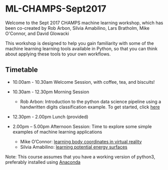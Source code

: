 # ML-CHAMPS-Sept2017

Welcome to the Sept 2017 CHAMPS machine learning workshop, which has been co-created by Rob Arbon, Silvia Amabilino, Lars Bratholm, Mike O'Connor, and David Glowacki

This workshop is designed to help you gain familiarity with some of the machine learning learning tools available in Python, so that you can think about applying these tools to your own workflows.

## Timetable
* 10.00am - 10.30am Welcome Session, with coffee, tea, and biscuits!

* 10.30am - 12.30pm Morning Session
    * Rob Arbon: Introduction to the python data science pipeline using a handwritten digits classification example. To get started, click [here](digitClassification/digits.md)

* 12.30pm - 2.00pm Lunch (provided)

* 2.00pm – 5.00pm Afternoon Session: Time to explore some simple examples of machine learning applications
    * Mike O’Connor: [learning body coordinates in virtual reality](vr/learningBodyPose.md)
    * Silvia Amabilino: [learning potential energy surfaces](pes/learningPESs.md)

Note: This course assumes that you have a working version of python3, preferably installed using [Anaconda](https://www.continuum.io/downloads)


